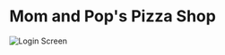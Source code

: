 # Mom and Pop's Pizza Shop 
![Login Screen](https://github.com/alextawes19/Mom-Pop-Pizza-Shop/assets/61715901/41395a38-c1e3-42c9-ab77-82e6d250593c)
